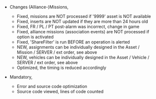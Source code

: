 + Changes (Alliance-)Missions,
   - Fixed, missions are NOT processed if '9999' asset is NOT available
   - Fixed, inserts are NOT updated if they are more than 24 hours old
   - Fixed, FR / PL / PT post-alarm was incorrect, change in game
   - Fixed, alliance missions (association events) are NOT processed if option is activated
   - Fixed, 'ShareFilter' is run BEFORE an operation is alerted
   - NEW, assignments can be individually designed in the Asset / Mission / SERVER / ext order, see above
   - NEW, vehicles can be individually designed in the Asset / Vehicle / SERVER / ext order, see above
   - Optimized, the timing is reduced accordingly

+ Mandatory, 
  - Error and source code optimization
  - Source code viewed, lines of code counted